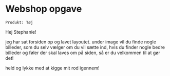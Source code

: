 # Webshop opgave

`Produkt: Tøj`

Hej Stephanie!

jeg har sat forsiden op og lavet layoutet. under image vil du finde nogle billeder, som du selv vælger om du vil sætte ind,
hvis du finder nogle bedre billeder og føler der skal laves om på siden, så er du velkommen til at gør det!

held og lykke med at kigge mit rod igennem!
